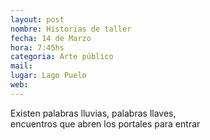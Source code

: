 ```yaml
---
layout: post
nombre: Historias de taller
fecha: 14 de Marzo
hora: 7:45hs
categoria: Arte público
mail:  
lugar: Lago Puelo
web:  
---
```



Existen palabras lluvias, palabras llaves,  
encuentros que abren los portales para entrar